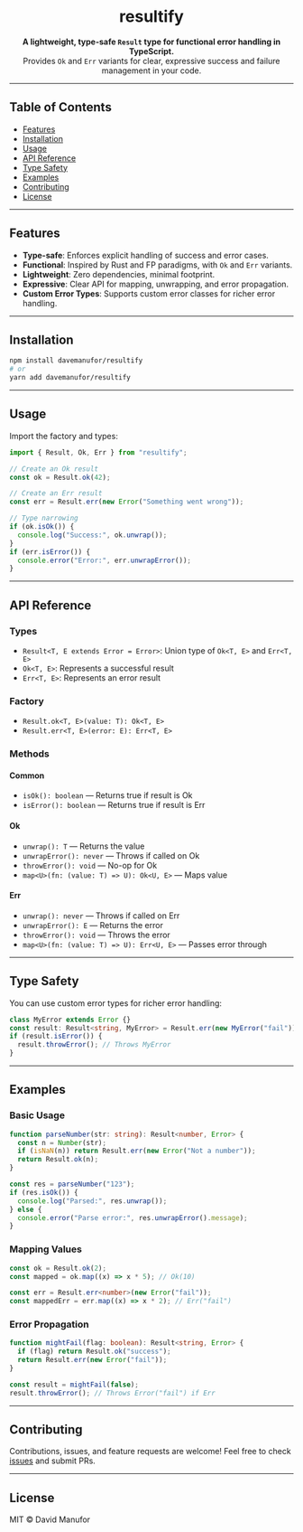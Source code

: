 <h1 align="center">resultify</h1>

<p align="center">
	<strong>A lightweight, type-safe <code>Result</code> type for functional error handling in TypeScript.</strong><br>
	Provides <code>Ok</code> and <code>Err</code> variants for clear, expressive success and failure management in your code.
</p>

---

## Table of Contents

- [Features](#features)
- [Installation](#installation)
- [Usage](#usage)
- [API Reference](#api-reference)
- [Type Safety](#type-safety)
- [Examples](#examples)
- [Contributing](#contributing)
- [License](#license)

---

## Features

- **Type-safe**: Enforces explicit handling of success and error cases.
- **Functional**: Inspired by Rust and FP paradigms, with `Ok` and `Err` variants.
- **Lightweight**: Zero dependencies, minimal footprint.
- **Expressive**: Clear API for mapping, unwrapping, and error propagation.
- **Custom Error Types**: Supports custom error classes for richer error handling.

---

## Installation

```bash
npm install davemanufor/resultify
# or
yarn add davemanufor/resultify
```

---

## Usage

Import the factory and types:

```typescript
import { Result, Ok, Err } from "resultify";

// Create an Ok result
const ok = Result.ok(42);

// Create an Err result
const err = Result.err(new Error("Something went wrong"));

// Type narrowing
if (ok.isOk()) {
  console.log("Success:", ok.unwrap());
}
if (err.isError()) {
  console.error("Error:", err.unwrapError());
}
```

---

## API Reference

### Types

- `Result<T, E extends Error = Error>`: Union type of `Ok<T, E>` and `Err<T, E>`
- `Ok<T, E>`: Represents a successful result
- `Err<T, E>`: Represents an error result

### Factory

- `Result.ok<T, E>(value: T): Ok<T, E>`
- `Result.err<T, E>(error: E): Err<T, E>`

### Methods

#### Common

- `isOk(): boolean` — Returns true if result is Ok
- `isError(): boolean` — Returns true if result is Err

#### Ok

- `unwrap(): T` — Returns the value
- `unwrapError(): never` — Throws if called on Ok
- `throwError(): void` — No-op for Ok
- `map<U>(fn: (value: T) => U): Ok<U, E>` — Maps value

#### Err

- `unwrap(): never` — Throws if called on Err
- `unwrapError(): E` — Returns the error
- `throwError(): void` — Throws the error
- `map<U>(fn: (value: T) => U): Err<U, E>` — Passes error through

---

## Type Safety

You can use custom error types for richer error handling:

```typescript
class MyError extends Error {}
const result: Result<string, MyError> = Result.err(new MyError("fail"));
if (result.isError()) {
  result.throwError(); // Throws MyError
}
```

---

## Examples

### Basic Usage

```typescript
function parseNumber(str: string): Result<number, Error> {
  const n = Number(str);
  if (isNaN(n)) return Result.err(new Error("Not a number"));
  return Result.ok(n);
}

const res = parseNumber("123");
if (res.isOk()) {
  console.log("Parsed:", res.unwrap());
} else {
  console.error("Parse error:", res.unwrapError().message);
}
```

### Mapping Values

```typescript
const ok = Result.ok(2);
const mapped = ok.map((x) => x * 5); // Ok(10)

const err = Result.err<number>(new Error("fail"));
const mappedErr = err.map((x) => x * 2); // Err("fail")
```

### Error Propagation

```typescript
function mightFail(flag: boolean): Result<string, Error> {
  if (flag) return Result.ok("success");
  return Result.err(new Error("fail"));
}

const result = mightFail(false);
result.throwError(); // Throws Error("fail") if Err
```

---

## Contributing

Contributions, issues, and feature requests are welcome! Feel free to check [issues](https://github.com/dave-manufor/resultify/issues) and submit PRs.

---

## License

MIT © David Manufor
